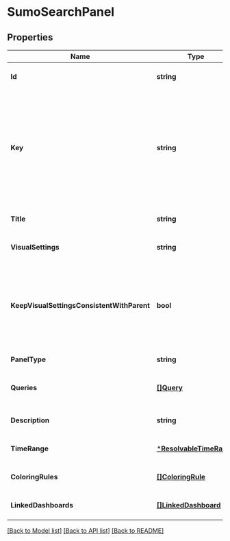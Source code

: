 # SumoSearchPanel

## Properties
Name | Type | Description | Notes
------------ | ------------- | ------------- | -------------
**Id** | **string** | Unique identifier for the panel. | [optional] [default to null]
**Key** | **string** | Key for the panel. Used to create searches for the queries in the panel and configure the layout of the panel in the dashboard.  | [default to null]
**Title** | **string** | Title of the panel. | [optional] [default to null]
**VisualSettings** | **string** | Visual settings of the panel. | [optional] [default to null]
**KeepVisualSettingsConsistentWithParent** | **bool** | Keeps the visual settings, like series colors, consistent with the settings of the parent panel. | [optional] [default to true]
**PanelType** | **string** | Type of panel. | [default to null]
**Queries** | [**[]Query**](Query.md) | Metrics and log queries of the panel. | [default to null]
**Description** | **string** | Description of the panel. | [optional] [default to null]
**TimeRange** | [***ResolvableTimeRange**](ResolvableTimeRange.md) |  | [optional] [default to null]
**ColoringRules** | [**[]ColoringRule**](ColoringRule.md) | Rules to set the color of data. | [optional] [default to null]
**LinkedDashboards** | [**[]LinkedDashboard**](LinkedDashboard.md) | List of linked dashboards. | [optional] [default to null]

[[Back to Model list]](../README.md#documentation-for-models) [[Back to API list]](../README.md#documentation-for-api-endpoints) [[Back to README]](../README.md)

